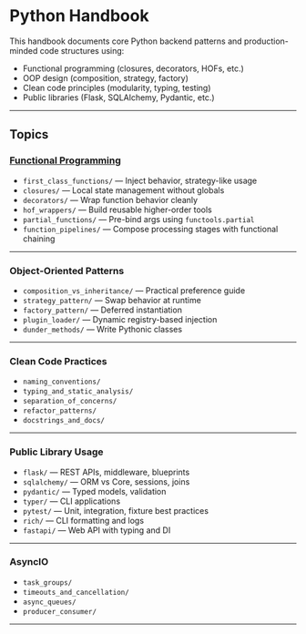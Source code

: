 # Python Handbook

This handbook documents core Python backend patterns and production-minded code structures using:

- Functional programming (closures, decorators, HOFs, etc.)
- OOP design (composition, strategy, factory)
- Clean code principles (modularity, typing, testing)
- Public libraries (Flask, SQLAlchemy, Pydantic, etc.)

---

## Topics

### [Functional Programming](./functional/functional.md)

- `first_class_functions/` — Inject behavior, strategy-like usage
- `closures/` — Local state management without globals
- `decorators/` — Wrap function behavior cleanly
- `hof_wrappers/` — Build reusable higher-order tools
- `partial_functions/` — Pre-bind args using `functools.partial`
- `function_pipelines/` — Compose processing stages with functional chaining

---

### Object-Oriented Patterns 

- `composition_vs_inheritance/` — Practical preference guide
- `strategy_pattern/` — Swap behavior at runtime
- `factory_pattern/` — Deferred instantiation
- `plugin_loader/` — Dynamic registry-based injection
- `dunder_methods/` — Write Pythonic classes

---

### Clean Code Practices

- `naming_conventions/`
- `typing_and_static_analysis/`
- `separation_of_concerns/`
- `refactor_patterns/`
- `docstrings_and_docs/`

---

### Public Library Usage

- `flask/` — REST APIs, middleware, blueprints
- `sqlalchemy/` — ORM vs Core, sessions, joins
- `pydantic/` — Typed models, validation
- `typer/` — CLI applications
- `pytest/` — Unit, integration, fixture best practices
- `rich/` — CLI formatting and logs
- `fastapi/` — Web API with typing and DI

---

### AsyncIO

- `task_groups/`
- `timeouts_and_cancellation/`
- `async_queues/`
- `producer_consumer/`

---
